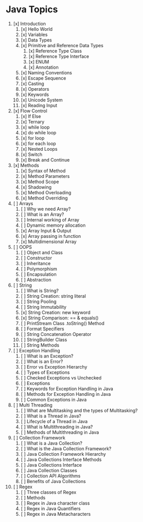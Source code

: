 # Java Topics

1. [x] Introduction
   1. [x] Hello World
   2. [x] Variables
   3. [x] Data Types
   4. [x] Primitive and Reference Data Types
      1. [x] Reference Type Class
      2. [x] Reference Type Interface
      3. [x] ENUM
      4. [x] Annotation
   5. [x] Naming Conventions
   6. [x] Escape Sequence
   7. [x] Casting
   8. [x] Operators
   9. [x] Keywords
   10. [x] Unicode System
   11. [x] Reading Input
2. [x] Flow Control
   1. [x] If Else
   2. [x] Ternary
   3. [x] while loop
   4. [x] do while loop
   5. [x] for loop
   6. [x] for each loop
   7. [x] Nested Loops
   8. [x] Switch
   9. [x] Break and Continue
3. [x] Methods
   1. [x] Syntax of Method
   2. [x] Method Parameters
   3. [x] Method Scope
   4. [x] Shadowing
   5. [x] Method Overloading
   6. [x] Method Overriding
4. [ ] Arrays
   1. [ ] Why we need Array?
   2. [ ] What is an Array?
   3. [ ] Internal working of Array
   4. [ ] Dynamic memory allocation
   5. [x] Array Input & Output
   6. [x] Array passing in function
   7. [x] Multidimensional Array
5. [ ] OOPS
   1. [ ] Object and Class
   2. [ ] Constructor
   3. [ ] Inheritance
   4. [ ] Polymorphism
   5. [ ] Encapsulation
   6. [ ] Abstraction
6. [ ] String
   1. [ ] What is String?
   2. [ ] String Creation: string literal
   3. [ ] String Pooling
   4. [ ] String Immutability
   5. [x] String Creation: new keyword
   6. [x] String Comparison: == & equals()
   7. [ ] PrintStream Class .toString() Method
   8. [ ] Format Specifiers
   9. [ ] String Concatenation Operator
   10. [ ] StringBuilder Class
   11. [ ] String Methods
7. [ ] Exception Handling
   1. [ ] What is an Exception?
   2. [ ] What is an Error?
   3. [ ] Error vs Exception Hierarchy
   4. [ ] Types of Exceptions
   5. [ ] Checked Exceptions vs Unchecked
   6. [ ] Exceptions
   7. [ ] Keywords for Exception Handling in Java
   8. [ ] Methods for Exception Handling in Java
   9. [ ] Common Exceptions in Java
8. [ ] Multi Threading
   1. [ ] What are Multitasking and the types of Multitasking?
   2. [ ] What is a Thread in Java?
   3. [ ] Lifecycle of a Thread in Java
   4. [ ] What is Multithreading in Java?
   5. [ ] Methods of Multithreading in Java
9. [ ] Collection Framework
   1. [ ] What is a Java Collection?
   2. [ ] What is the Java Collection Framework?
   3. [ ] Java Collection Framework Hierarchy
   4. [ ] Java Collections Interface Methods
   5. [ ] Java Collections Interface
   6. [ ] Java Collection Classes
   7. [ ] Collection API Algorithms
   8. [ ] Benefits of Java Collections
10. [ ] Regex
    1. [ ] Three classes of Regex
    2. [ ] Methods
    3. [ ] Regex in Java character class
    4. [ ] Regex in Java Quantifiers
    5. [ ] Regex in Java Metacharacters
